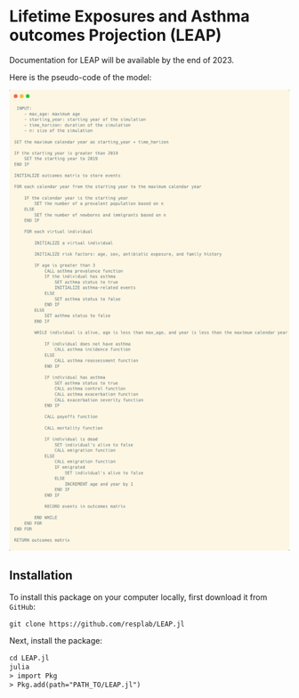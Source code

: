 # Lifetime Exposures and Asthma outcomes Projection (LEAP)

Documentation for LEAP will be available by the end of 2023.

Here is the pseudo-code of the model:

![Pseudocode](documentation/pseudocode.png)

## Installation

To install this package on your computer locally, first download it from `GitHub`:

```
git clone https://github.com/resplab/LEAP.jl
```

Next, install the package:

```
cd LEAP.jl
julia
> import Pkg
> Pkg.add(path="PATH_TO/LEAP.jl")
```
